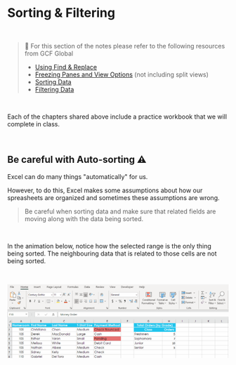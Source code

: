 # Sorting & Filtering

<br>

> 📖 For this section of the notes please refer to the following resources from GCF Global
>
> - [Using Find & Replace](https://edu.gcfglobal.org/en/excel/using-find-replace/1/) 
> - [Freezing Panes and View Options](https://edu.gcfglobal.org/en/excel/freezing-panes-and-view-options/1/) (not including split views)
> - [Sorting Data](https://edu.gcfglobal.org/en/excel/sorting-data/1/)
> - [Filtering Data](https://edu.gcfglobal.org/en/excel/filtering-data/1/)

<br>

Each of the chapters shared above include a practice workbook that we will complete in class.

<br>

## Be careful with Auto-sorting ⚠

Excel can do many things "automatically" for us.

However, to do this, Excel makes some assumptions about how our spreasheets are organized and sometimes these assumptions are wrong.

> Be careful when sorting data and make sure that related fields are moving along with the data being sorted.	

<br>

In the animation below, notice how the selected range is the only thing being sorted. The neighbouring data that is related to those cells are not being sorted.

<br>

![sorting_warning](assets/sorting_warning.gif)



